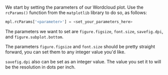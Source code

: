 <!--title={Setting Parameters Of Wordcloud Figure}-->

We start by setting the parameters of our Wordcloud plot. Use the `rcParams()` function from the `matplotlib` library to do so, as follows:

```python
mpl.rcParams['<parameter>'] = <set_your_parameters_here>
```

The parameters we want to set are `figure.figsize`, `font.size`, `savefig.dpi`, and `figure.subplot.bottom`.

The parameters `figure.figsize` and `font.size` should be pretty straight forward, you can set them to any integer value you'd like. 

`savefig.dpi` also can be set as an integer value. The value you set it to will be the resolution in dots per inch. 

